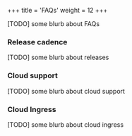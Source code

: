 +++
title = 'FAQs'
weight = 12
+++

[TODO] some blurb about FAQs

### Release cadence

[TODO] some blurb about releases

### Cloud support

[TODO] some blurb about cloud support

### Cloud Ingress

[TODO] some blurb about cloud ingress

